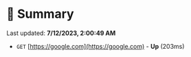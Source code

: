 # 📖 Summary
Last updated: **7/12/2023, 2:00:49 AM**

- `GET` [https://google.com](https://google.com) - **Up** (203ms)
